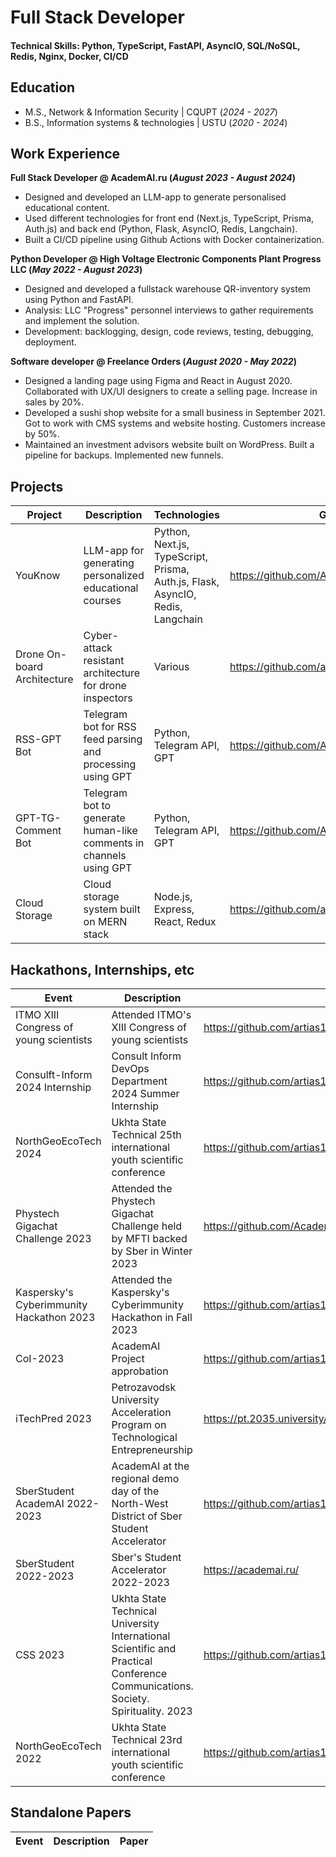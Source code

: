 # Full Stack Developer

#### Technical Skills: Python, TypeScript, FastAPI, AsyncIO, SQL/NoSQL, Redis, Nginx, Docker, CI/CD

## Education

- M.S., Network & Information Security | CQUPT (_2024 - 2027_)
- B.S., Information systems & technologies | USTU (_2020 - 2024_)

## Work Experience

**Full Stack Developer @ AcademAI.ru (_August 2023 - August 2024_)**

- Designed and developed an LLM-app to generate personalised educational content.
- Used different technologies for front end (Next.js, TypeScript, Prisma, Auth.js) and back end (Python, Flask, AsyncIO, Redis, Langchain).
- Built a CI/CD pipeline using Github Actions with Docker containerization.

**Python Developer @ High Voltage Electronic Components Plant Progress LLC (_May 2022 - August 2023_)**

- Designed and developed a fullstack warehouse QR-inventory system using Python and FastAPI.
- Analysis: LLC "Progress" personnel interviews to gather requirements and implement the solution.
- Development: backlogging, design, code reviews, testing, debugging, deployment.

**Software developer @ Freelance Orders (_August 2020 - May 2022_)**

- Designed a landing page using Figma and React in August 2020. Collaborated with UX/UI designers to create a selling page. Increase in sales by 20%.
- Developed a sushi shop website for a small business in September 2021. Got to work with CMS systems and website hosting. Customers increase by 50%.
- Maintained an investment advisors website built on WordPress. Built a pipeline for backups. Implemented new funnels.

## Projects

| Project                     | Description                                                        | Technologies                                                                   | GitHub Repository                                 |
| --------------------------- | ------------------------------------------------------------------ | ------------------------------------------------------------------------------ | ------------------------------------------------- |
| YouKnow                     | LLM-app for generating personalized educational courses            | Python, Next.js, TypeScript, Prisma, Auth.js, Flask, AsyncIO, Redis, Langchain | https://github.com/AcademAI/youknow               |
| Drone On-board Architecture | Cyber-attack resistant architecture for drone inspectors           | Various                                                                        | https://github.com/artias13/cyberimmune2023_mi6   |
| RSS-GPT Bot                 | Telegram bot for RSS feed parsing and processing using GPT         | Python, Telegram API, GPT                                                      | https://github.com/AcademAI/rss_gpt_telegram      |
| GPT-TG-Comment Bot          | Telegram bot to generate human-like comments in channels using GPT | Python, Telegram API, GPT                                                      | https://github.com/AcademAI/GPTCommenter4Telegram |
| Cloud Storage               | Cloud storage system built on MERN stack                           | Node.js, Express, React, Redux                                                 | https://github.com/artias13/Cloud                 |

## Hackathons, Internships, etc

| Event                                    | Description                                                                                                                    | Result (paper, ppt, link)                                                                   | Attendance Proof                                                                           |
| ---------------------------------------- | ------------------------------------------------------------------------------------------------------------------------------ | ------------------------------------------------------------------------------------------- | ------------------------------------------------------------------------------------------ |
| ITMO XIII Congress of young scientists   | Attended ITMO's XIII Congress of young scientists                                                                              | https://github.com/artias13/Events/blob/main/2024/itmo_kmu_2024_spring.png                  | https://github.com/artias13/Events/blob/main/2024/itmo_kmu_2024_spring.png                 |
| Consulft-Inform 2024 Internship          | Consult Inform DevOps Department 2024 Summer Internship                                                                        | https://github.com/artias13/Events/blob/main/2024/internship_consultinform_2024_summer.png  | https://github.com/artias13/Events/blob/main/2024/internship_consultinform_2024_summer.png |
| NorthGeoEcoTech 2024                     | Ukhta State Technical 25th international youth scientific conference                                                           | https://github.com/artias13/Events/blob/main/2024/SGET_2024.png                             | https://github.com/artias13/Events/blob/main/2024/SGET_2024.png                            |
| Phystech Gigachat Challenge 2023         | Attended the Phystech Gigachat Challenge held by MFTI backed by Sber in Winter 2023                                            | https://github.com/AcademAI/youknow_mfti                                                    | https://github.com/artias13/Events/blob/main/2023/mfti_ai_hackathon_2023_winter.png        |
| Kaspersky's Cyberimmunity Hackathon 2023 | Attended the Kaspersky's Cyberimmunity Hackathon in Fall 2023                                                                  | https://github.com/artias13/cyberimmune2023_mi6                                             | https://github.com/artias13/Events/blob/main/2023/kaspersky_hackathon_2023_winter.png      |
| CoI-2023                                 | AcademAI Project approbation                                                                                                   | https://github.com/artias13/Events/blob/main/2023/cloud_of_ideas_2023_winter.png            | https://github.com/artias13/Events/blob/main/2023/cloud_of_ideas_2023_winter.png           |
| iTechPred 2023                           | Petrozavodsk University Acceleration Program on Technological Entrepreneurship                                                 | https://pt.2035.university/project/youknow                                                  | https://github.com/artias13/Events/blob/main/2023/itechpred_2023_summer-winter.png         |
| SberStudent AcademAI 2022-2023           | AcademAI at the regional demo day of the North-West District of Sber Student Accelerator                                       | https://github.com/artias13/Events/blob/main/2023/presentations/AcademAI_SberStudent_DD.pdf | https://github.com/artias13/Events/blob/main/2023/sberstudent_academai_2023_fall.png       |
| SberStudent 2022-2023                    | Sber's Student Accelerator 2022-2023                                                                                           | https://academai.ru/                                                                        | https://github.com/artias13/Events/blob/main/2023/sberstudent_2023_fall.png                |
| CSS 2023                                 | Ukhta State Technical University International Scientific and Practical Conference Communications. Society. Spirituality. 2023 | https://github.com/artias13/Events/blob/main/2023/CDO_2023.png                              | https://github.com/artias13/Events/blob/main/2023/CDO_2023.png                             |
| NorthGeoEcoTech 2022                     | Ukhta State Technical 23rd international youth scientific conference                                                           | https://github.com/artias13/Events/blob/main/2022/SGET_2022.png                             | https://github.com/artias13/Events/blob/main/2022/SGET_2022.png                            |

## Standalone Papers

| Event | Description | Paper |
| ----- | ----------- | ----- |
